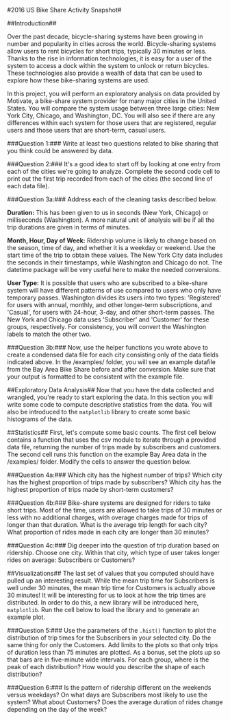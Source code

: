 #2016 US Bike Share Activity Snapshot#

##Introduction##

Over the past decade, bicycle-sharing systems have been growing in number and popularity in cities across the world. Bicycle-sharing systems allow users to rent bicycles for short trips, typically 30 minutes or less. Thanks to the rise in information technologies, it is easy for a user of the system to access a dock within the system to unlock or return bicycles. These technologies also provide a wealth of data that can be used to explore how these bike-sharing systems are used.

In this project, you will perform an exploratory analysis on data provided by Motivate, a bike-share system provider for many major cities in the United States. You will compare the system usage between three large cities: New York City, Chicago, and Washington, DC. You will also see if there are any differences within each system for those users that are registered, regular users and those users that are short-term, casual users.

###Question 1:###
Write at least two questions related to bike sharing that you think could be answered by data.

###Question 2:###
It's a good idea to start off by looking at one entry from each of the cities we're going to analyze. Complete the second code cell to print out the first trip recorded from each of the cities (the second line of each data file).

###Question 3a:###
Address each of the cleaning tasks described below.

**Duration:** This has been given to us in seconds (New York, Chicago) or milliseconds (Washington). A more natural unit of analysis will be if all the trip durations are given in terms of minutes.

**Month, Hour, Day of Week:** Ridership volume is likely to change based on the season, time of day, and whether it is a weekday or weekend. Use the start time of the trip to obtain these values. The New York City data includes the seconds in their timestamps, while Washington and Chicago do not. The datetime package will be very useful here to make the needed conversions.

**User Type:** It is possible that users who are subscribed to a bike-share system will have different patterns of use compared to users who only have temporary passes. Washington divides its users into two types: 'Registered' for users with annual, monthly, and other longer-term subscriptions, and 'Casual', for users with 24-hour, 3-day, and other short-term passes. The New York and Chicago data uses 'Subscriber' and 'Customer' for these groups, respectively. For consistency, you will convert the Washington labels to match the other two.

###Question 3b:###
Now, use the helper functions you wrote above to create a condensed data file for each city consisting only of the data fields indicated above. In the /examples/ folder, you will see an example datafile from the Bay Area Bike Share before and after conversion. Make sure that your output is formatted to be consistent with the example file.

##Exploratory Data Analysis##
Now that you have the data collected and wrangled, you're ready to start exploring the data. In this section you will write some code to compute descriptive statistics from the data. You will also be introduced to the `matplotlib` library to create some basic histograms of the data.


##Statistics##
First, let's compute some basic counts. The first cell below contains a function that uses the csv module to iterate through a provided data file, returning the number of trips made by subscribers and customers. The second cell runs this function on the example Bay Area data in the /examples/ folder. Modify the cells to answer the question below.

###Question 4a:###
Which city has the highest number of trips? Which city has the highest proportion of trips made by subscribers? Which city has the highest proportion of trips made by short-term customers?

###Question 4b:###
Bike-share systems are designed for riders to take short trips. Most of the time, users are allowed to take trips of 30 minutes or less with no additional charges, with overage charges made for trips of longer than that duration. What is the average trip length for each city? What proportion of rides made in each city are longer than 30 minutes?

###Question 4c:###
Dig deeper into the question of trip duration based on ridership. Choose one city. Within that city, which type of user takes longer rides on average: Subscribers or Customers?

##Visualizations##
The last set of values that you computed should have pulled up an interesting result. While the mean trip time for Subscribers is well under 30 minutes, the mean trip time for Customers is actually above 30 minutes! It will be interesting for us to look at how the trip times are distributed. In order to do this, a new library will be introduced here, `matplotlib`. Run the cell below to load the library and to generate an example plot.

###Question 5:###
Use the parameters of the `.hist()` function to plot the distribution of trip times for the Subscribers in your selected city. Do the same thing for only the Customers. Add limits to the plots so that only trips of duration less than 75 minutes are plotted. As a bonus, set the plots up so that bars are in five-minute wide intervals. For each group, where is the peak of each distribution? How would you describe the shape of each distribution?

###Question 6:###
Is the pattern of ridership different on the weekends versus weekdays? On what days are Subscribers most likely to use the system? What about Customers? Does the average duration of rides change depending on the day of the week?

